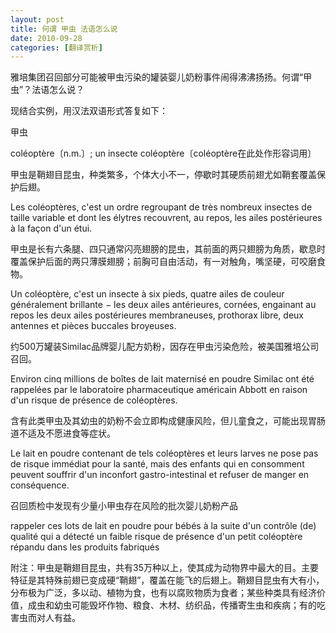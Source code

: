 ```yaml
---
layout: post
title: 何谓 甲虫 法语怎么说
date: 2010-09-28
categories: [翻译赏析]  
---
```


雅培集团召回部分可能被甲虫污染的罐装婴儿奶粉事件闹得沸沸扬扬。何谓“甲虫”？法语怎么说？

现结合实例，用汉法双语形式答复如下：

甲虫

coléoptère〔n.m.〕; un insecte coléoptère〔coléoptère在此处作形容词用〕

甲虫是鞘翅目昆虫，种类繁多，个体大小不一，停歇时其硬质前翅尤如鞘套覆盖保护后翅。

Les coléoptères, c'est un ordre regroupant de très nombreux insectes de taille variable et dont les élytres recouvrent, au repos, les ailes postérieures à la façon d'un étui.

甲虫是长有六条腿、四只通常闪亮翅膀的昆虫，其前面的两只翅膀为角质，歇息时覆盖保护后面的两只薄膜翅膀；前胸可自由活动，有一对触角，嘴坚硬，可咬磨食物。

Un coléoptère, c'est un insecte à six pieds, quatre ailes de couleur généralement brillante − les deux ailes antérieures, cornées, engainant au repos les deux ailes postérieures membraneuses, prothorax libre, deux antennes et pièces buccales broyeuses.

约500万罐装Similac品牌婴儿配方奶粉，因存在甲虫污染危险，被美国雅培公司召回。

Environ cinq millions de boîtes de lait maternisé en poudre Similac ont été rappelées par le laboratoire pharmaceutique américain Abbott en raison d'un risque de présence de coléoptères.

含有此类甲虫及其幼虫的奶粉不会立即构成健康风险，但儿童食之，可能出现胃肠道不适及不愿进食等症状。

Le lait en poudre contenant de tels coléoptères et leurs larves ne pose pas de risque immédiat pour la santé, mais des enfants qui en consomment peuvent souffrir d'un inconfort gastro-intestinal et refuser de manger en conséquence.



召回质检中发现有少量小甲虫存在风险的批次婴儿奶粉产品

rappeler ces lots de lait en poudre pour bébés à la suite d'un contrôle (de) qualité qui a détecté un faible risque de présence d'un petit coléoptère répandu dans les produits fabriqués

附注：甲虫是鞘翅目昆虫，共有35万种以上，使其成为动物界中最大的目。主要特征是其特殊前翅已变成硬“鞘翅”，覆盖在能飞的后翅上。鞘翅目昆虫有大有小，分布极为广泛，多以动、植物为食，也有以腐败物质为食者；某些种类具有经济价值，成虫和幼虫可能毁坏作物、粮食、木材、纺织品，传播寄生虫和疾病；有的吃害虫而对人有益。
